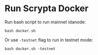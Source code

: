 # Run Scrypta Docker

Run bash script to run mainnet idanode:
```
bash docker.sh
```

Or use `-testnet` flag to run in testnet mode:
```
bash docker.sh -testnet
```